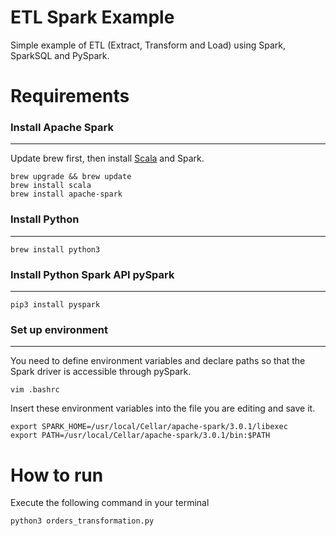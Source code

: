 # ETL Spark Example

Simple example of ETL (Extract, Transform and Load) using Spark, SparkSQL and PySpark.

# Requirements

### Install Apache Spark
------------------------
Update brew first, then install [Scala](http://www.scala-lang.org/) and Spark.

```shell
brew upgrade && brew update
brew install scala
brew install apache-spark
```

### Install Python
------------------------

```shell
brew install python3
```

### Install Python Spark API pySpark
------------------------

```shell
pip3 install pyspark
```

### Set up environment
------------------------
You need to define environment variables and declare paths so that the Spark driver is accessible through pySpark.

```shell
vim .bashrc
```

Insert these environment variables into the file you are editing and save it.

```shell
export SPARK_HOME=/usr/local/Cellar/apache-spark/3.0.1/libexec
export PATH=/usr/local/Cellar/apache-spark/3.0.1/bin:$PATH
```

# How to run

Execute the following command in your terminal

```shell
python3 orders_transformation.py 
```

